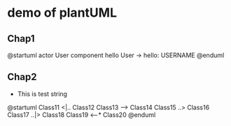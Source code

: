 # demo of plantUML

## Chap1

@startuml
actor User
component hello
User -> hello: USERNAME
@enduml

## Chap2

- This is test string

@startuml
Class11 <|.. Class12
Class13 --> Class14
Class15 ..> Class16
Class17 ..|> Class18
Class19 <--* Class20
@enduml

